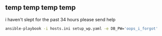 ## temp temp temp temp

i haven't slept for the past 34 hours please send help

```sh
ansible-playbook -i hosts.ini setup_wp.yaml -e DB_PW='oops_i_forgot'
```